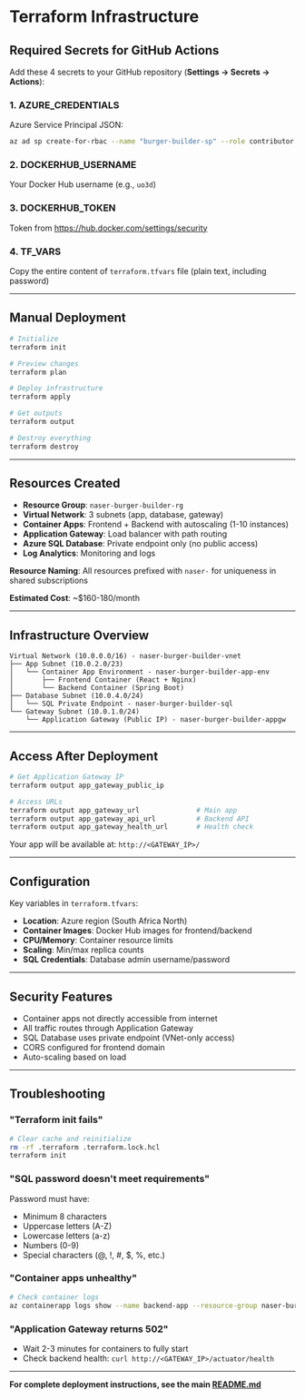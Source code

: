 # Terraform Infrastructure

## Required Secrets for GitHub Actions

Add these 4 secrets to your GitHub repository (**Settings → Secrets → Actions**):

### 1. AZURE_CREDENTIALS
Azure Service Principal JSON:
```bash
az ad sp create-for-rbac --name "burger-builder-sp" --role contributor --scopes /subscriptions/YOUR_SUB_ID --sdk-auth
```

### 2. DOCKERHUB_USERNAME
Your Docker Hub username (e.g., `uo3d`)

### 3. DOCKERHUB_TOKEN
Token from https://hub.docker.com/settings/security

### 4. TF_VARS
Copy the entire content of `terraform.tfvars` file (plain text, including password)

---

## Manual Deployment

```bash
# Initialize
terraform init

# Preview changes
terraform plan

# Deploy infrastructure
terraform apply

# Get outputs
terraform output

# Destroy everything
terraform destroy
```

---

## Resources Created

- **Resource Group**: `naser-burger-builder-rg`
- **Virtual Network**: 3 subnets (app, database, gateway)
- **Container Apps**: Frontend + Backend with autoscaling (1-10 instances)
- **Application Gateway**: Load balancer with path routing
- **Azure SQL Database**: Private endpoint only (no public access)
- **Log Analytics**: Monitoring and logs

**Resource Naming**: All resources prefixed with `naser-` for uniqueness in shared subscriptions

**Estimated Cost**: ~$160-180/month

---

## Infrastructure Overview

```
Virtual Network (10.0.0.0/16) - naser-burger-builder-vnet
├── App Subnet (10.0.2.0/23)
│   └── Container App Environment - naser-burger-builder-app-env
│       ├── Frontend Container (React + Nginx)
│       └── Backend Container (Spring Boot)
├── Database Subnet (10.0.4.0/24)
│   └── SQL Private Endpoint - naser-burger-builder-sql
└── Gateway Subnet (10.0.1.0/24)
    └── Application Gateway (Public IP) - naser-burger-builder-appgw
```

---

## Access After Deployment

```bash
# Get Application Gateway IP
terraform output app_gateway_public_ip

# Access URLs
terraform output app_gateway_url              # Main app
terraform output app_gateway_api_url          # Backend API
terraform output app_gateway_health_url       # Health check
```

Your app will be available at: `http://<GATEWAY_IP>/`

---

## Configuration

Key variables in `terraform.tfvars`:

- **Location**: Azure region (South Africa North)
- **Container Images**: Docker Hub images for frontend/backend
- **CPU/Memory**: Container resource limits
- **Scaling**: Min/max replica counts
- **SQL Credentials**: Database admin username/password

---

## Security Features

- Container apps not directly accessible from internet
- All traffic routes through Application Gateway
- SQL Database uses private endpoint (VNet-only access)
- CORS configured for frontend domain
- Auto-scaling based on load

---

## Troubleshooting

### "Terraform init fails"
```bash
# Clear cache and reinitialize
rm -rf .terraform .terraform.lock.hcl
terraform init
```

### "SQL password doesn't meet requirements"
Password must have:
- Minimum 8 characters
- Uppercase letters (A-Z)
- Lowercase letters (a-z)
- Numbers (0-9)
- Special characters (@, !, #, $, %, etc.)

### "Container apps unhealthy"
```bash
# Check container logs
az containerapp logs show --name backend-app --resource-group naser-burger-builder-rg --follow
```

### "Application Gateway returns 502"
- Wait 2-3 minutes for containers to fully start
- Check backend health: `curl http://<GATEWAY_IP>/actuator/health`

---

**For complete deployment instructions, see the main [README.md](../README.md)**
